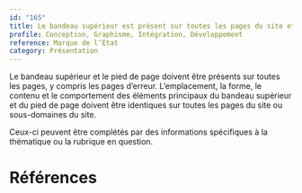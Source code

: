 ```yaml
---
id: "165"
title: Le bandeau supérieur est présent sur toutes les pages du site et de ses sous-domaines, y compris les pages d'erreur, de manière cohérente dans son contenu, sa présentation et son comportement.
profile: Conception, Graphisme, Intégration, Développement
reference: Marque de l’État
category: Présentation
---
```


Le bandeau supérieur et le pied de page doivent être présents sur toutes les pages, y compris les pages d’erreur. L’emplacement, la forme, le contenu et le comportement des éléments principaux du bandeau supérieur et du pied de page doivent être identiques sur toutes les pages du site ou sous-domaines du site.

Ceux-ci peuvent être complétés par des informations spécifiques à la thématique ou la rubrique en question.

# Références


